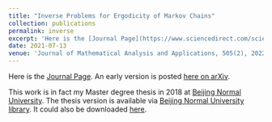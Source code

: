 ```yaml
---
title: "Inverse Problems for Ergodicity of Markov Chains"
collection: publications
permalink: inverse
excerpt: 'Here is the [Journal Page](https://www.sciencedirect.com/science/article/abs/pii/S0022247X2100562X).'
date: 2021-07-13
venue: 'Journal of Mathematical Analysis and Applications, 505(2), 2022, Article 125483.'
---
```


Here is the [Journal Page](https://www.sciencedirect.com/science/article/abs/pii/S0022247X2100562X). An early version is posted [here on arXiv](https://arxiv.org/abs/2001.00134).

This work is in fact my Master degree thesis in 2018 at [Beijing Normal University](https://english.bnu.edu.cn/). The thesis version is available via [Beijing Normal University library](http://www.lib.bnu.edu.cn/). It could also be downloaded [here](http://zf-wei.github.io/files/bnuthesis.pdf).
